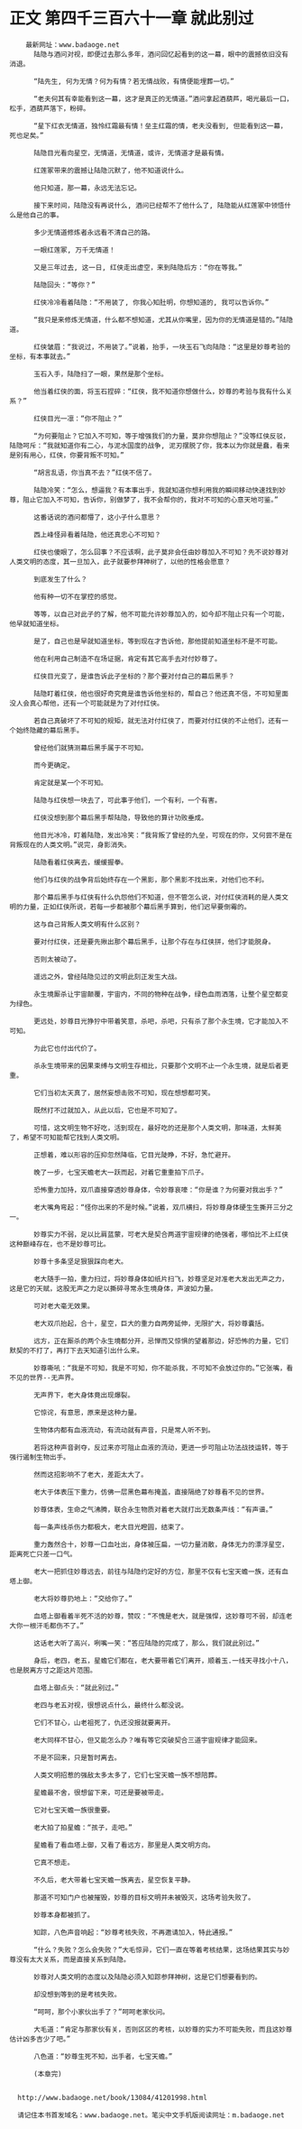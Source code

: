 # 正文 第四千三百六十一章 就此别过
        最新网址：www.badaoge.net
          陆隐与酒问对视，即便过去那么多年，酒问回忆起看到的这一幕，眼中的震撼依旧没有消退。
      
          “陆先生, 何为无情？何为有情？若无情战败，有情便能埋葬一切。”
      
          “老夫何其有幸能看到这一幕，这才是真正的无情道。”酒问拿起酒葫芦，喝光最后一口，松手，酒葫芦落下，粉碎。
      
          “星下红衣无情道，独怜红霜最有情！垒主红霜的情，老夫没看到, 但能看到这一幕，死也足矣。”
      
          陆隐目光看向星空，无情道，无情道，或许，无情道才是最有情。
      
          红莲冢带来的震撼让陆隐沉默了，他不知道说什么。
      
          他只知道，那一幕，永远无法忘记。
      
          接下来时间，陆隐没有再说什么, 酒问已经帮不了他什么了, 陆隐能从红莲冢中领悟什么是他自己的事。
      
          多少无情道修炼者永远看不清自己的路。
      
          一眼红莲冢, 万千无情道！
      
          又是三年过去, 这一日, 红侠走出虚空，来到陆隐后方：“你在等我。”
      
          陆隐回头：“等你？”
      
          红侠冷冷看着陆隐：“不用装了, 你我心知肚明，你想知道的, 我可以告诉你。”
      
          “我只是来修炼无情道，什么都不想知道，尤其从你嘴里，因为你的无情道是错的。”陆隐道。
      
          红侠皱眉：“我说过，不用装了。”说着，抬手，一块玉石飞向陆隐：“这里是妙尊考验的坐标，有本事就去。”
      
          玉石入手，陆隐扫了一眼，果然是那个坐标。
      
          他当着红侠的面，将玉石捏碎：“红侠，我不知道你想做什么，妙尊的考验与我有什么关系？”
      
          红侠目光一凛：“你不阻止？”
      
          “为何要阻止？它加入不可知，等于增强我们的力量，莫非你想阻止？”没等红侠反驳，陆隐呵斥：“我就知道你有二心，与泥水国度的战争, 泥刃摆脱了你，我本以为你就是蠢，看来是别有用心，红侠，你要背叛不可知。”
      
          “胡言乱语，你当真不去？”红侠不信了。
      
          陆隐冷笑：“怎么，想逼我？有本事出手，我就知道你想利用我的瞬间移动快速找到妙尊，阻止它加入不可知，告诉你，别做梦了，我不会帮你的，我对不可知的心意天地可鉴。”
      
          这番话说的酒问都懵了，这小子什么意思？
      
          西上峰怪异看着陆隐，他还真忠心不可知？
      
          红侠也傻眼了，怎么回事？不应该啊，此子莫非会任由妙尊加入不可知？先不说妙尊对人类文明的态度，其一旦加入，此子就要参拜神树了，以他的性格会愿意？
      
          到底发生了什么？
      
          他有种一切不在掌控的感觉。
      
          等等，以自己对此子的了解，他不可能允许妙尊加入的，如今却不阻止只有一个可能，他早就知道坐标。
      
          是了，自己也是早就知道坐标，等到现在才告诉他，那他提前知道坐标不是不可能。
      
          他在利用自己制造不在场证据，肯定有其它高手去对付妙尊了。
      
          红侠目光变了，是谁告诉此子坐标的？那个要对付自己的幕后黑手？
      
          陆隐盯着红侠，他也很好奇究竟是谁告诉他坐标的，帮自己？他还真不信，不可知里面没人会真心帮他，还有一个可能就是为了对付红侠。
      
          若自己真破坏了不可知的规矩，就无法对付红侠了，而要对付红侠的不止他们，还有一个始终隐藏的幕后黑手。
      
          曾经他们就猜测幕后黑手属于不可知。
      
          而今更确定。
      
          肯定就是某一个不可知。
      
          陆隐与红侠想一块去了，可此事于他们，一个有利，一个有害。
      
          红侠没想到那个幕后黑手帮陆隐，导致他的算计功败垂成。
      
          他目光冰冷，盯着陆隐，发出冷笑：“我背叛了曾经的九垒，可现在的你，又何尝不是在背叛现在的人类文明。”说完，身影消失。
      
          陆隐看着红侠离去，缓缓握拳。
      
          他们与红侠的战争背后始终存在一个黑影，那个黑影不找出来，对他们也不利。
      
          那个幕后黑手与红侠有什么仇怨他们不知道，但不管怎么说，对付红侠消耗的是人类文明的力量，正如红侠所说，若每一步都被那个幕后黑手算到，他们迟早要倒霉的。
      
          这与自己背叛人类文明有什么区别？
      
          要对付红侠，还是要先揪出那个幕后黑手，让那个存在与红侠拼，他们才能脱身。
      
          否则太被动了。
      
          遥远之外，曾经陆隐见过的文明此刻正发生大战。
      
          永生境厮杀让宇宙颠覆，宇宙内，不同的物种在战争，绿色血雨洒落，让整个星空都变为绿色。
      
          更远处，妙尊目光狰狞中带着笑意，杀吧，杀吧，只有杀了那个永生境，它才能加入不可知。
      
          为此它也付出代价了。
      
          杀永生境带来的因果束缚与文明生存相比，只要那个文明不止一个永生境，就是后者更重。
      
          它们当初太天真了，居然妄想击败不可知，现在想想都可笑。
      
          既然打不过就加入，从此以后，它也是不可知了。
      
          可惜，这文明生物不好吃，活到现在，最好吃的还是那个人类文明，那味道，太鲜美了，希望不可知能帮它找到人类文明。
      
          正想着，难以形容的压抑忽然降临，它目光陡睁，不好，急忙避开。
      
          晚了一步，七宝天蟾老大一跃而起，对着它重重拍下爪子。
      
          恐怖重力加持，双爪直接穿透妙尊身体，令妙尊哀嚎：“你是谁？为何要对我出手？”
      
          老大嘴角弯起：“怪你出来的不是时候。”说着，双爪横扫，将妙尊身体硬生生撕开三分之一。
      
          妙尊实力不弱，足以比肩蓝蒙，可老大是契合两道宇宙规律的绝强者，哪怕比不上红侠这种巅峰存在，也不是妙尊可比。
      
          妙尊十多条坚足狠狠踩向老大。
      
          老大随手一拍，重力扫过，将妙尊身体如纸片扫飞，妙尊坚足对准老大发出无声之力，这是它的天赋，这股无声之力足以撕碎寻常永生境身体，声波如力量。
      
          可对老大毫无效果。
      
          老大双爪抬起，合十，星空，巨大的重力自两旁延伸，无限扩大，将妙尊囊括。
      
          远方，正在厮杀的两个永生境都分开，忌惮而又惊惧的望着那边，好恐怖的力量，它们默契的不打了，再打下去天知道引出什么来。
      
          妙尊嘶吼：“我是不可知，我是不可知，你不能杀我，不可知不会放过你的。”它张嘴，看不见的世界--无声界。
      
          无声界下，老大身体竟出现爆裂。
      
          它惊诧，有意思，原来是这种力量。
      
          生物体内都有血液流动，有流动就有声音，只是常人听不到。
      
          若将这种声音剥夺，反过来亦可阻止血液的流动，更进一步可阻止功法战技运转，等于强行遏制生物出手。
      
          然而这招影响不了老大，差距太大了。
      
          老大于体表压下重力，仿佛一层黑色幕布掩盖，直接隔绝了妙尊看不见的世界。
      
          妙尊体表，生命之气沸腾，联合永生物质对着老大就打出无数条声线：“有声谱。”
      
          每一条声线杀伤力都极大，老大目光瞪圆，结束了。
      
          重力轰然合十，妙尊一口血吐出，身体被压扁，一切力量消散，身体无力的漂浮星空，距离死亡只差一口气。
      
          老大一把抓住妙尊远去，前往与陆隐约定好的方位，那里不仅有七宝天蟾一族，还有血塔上御。
      
          老大将妙尊扔地上：“交给你了。”
      
          血塔上御看着半死不活的妙尊，赞叹：“不愧是老大，就是强悍，这妙尊可不弱，却连老大你一根汗毛都伤不了。”
      
          这话老大听了高兴，咧嘴一笑：“答应陆隐的完成了，那么，我们就此别过。”
      
          身后，老四，老五，星蟾它们都在，老大要带着它们离开，顺着玉.一线天寻找小十八，也是脱离方寸之距这片范围。
      
          血塔上御点头：“就此别过。”
      
          老四与老五对视，很想说点什么，最终什么都没说。
      
          它们不甘心，山老祖死了，仇还没报就要离开。
      
          老大同样不甘心，但又能怎么办？唯有等它突破契合三道宇宙规律才能回来。
      
          不是不回来，只是暂时离去。
      
          人类文明招惹的强敌太多太多了，它们七宝天蟾一族不想陪葬。
      
          星蟾最不舍，很想留下来，可还是要被带走。
      
          它对七宝天蟾一族很重要。
      
          老大拍了拍星蟾：“孩子，走吧。”
      
          星蟾看了看血塔上御，又看了看远方，那里是人类文明方向。
      
          它真不想走。
      
          不久后，老大带着七宝天蟾一族离去，星空恢复平静。
      
          那道不可知门户也被摧毁，妙尊的目标文明并未被毁灭，这场考验失败了。
      
          妙尊本身都被抓了。
      
          知踪，八色声音响起：“妙尊考核失败，不再邀请加入，特此通报。”
      
          “什么？失败？怎么会失败？”大毛惊异，它们一直在等着考核结果，这场结果其实与妙尊没有太大关系，而是直接关系到陆隐。
      
          妙尊对人类文明的态度以及陆隐必须入知踪参拜神树，这是它们想要看到的。
      
          却没想到等到的是考核失败。
      
          “呵呵，那个小家伙出手了？”呵呵老家伙问。
      
          大毛道：“肯定与那家伙有关，否则区区的考核，以妙尊的实力不可能失败，而且这妙尊估计凶多吉少了吧。”
      
          八色道：“妙尊生死不知，出手者，七宝天蟾。”
      
          (本章完)
      
      
      http://www.badaoge.net/book/13084/41201998.html
      
      请记住本书首发域名：www.badaoge.net。笔尖中文手机版阅读网址：m.badaoge.net
